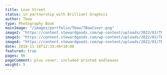 ```yaml
---
title: Love Street
status: in partnership with Brilliant Graphics
author: Tbow
type: Photography Book
mainImage: "/images/portfolio/Tbow/TBowCover.png"
image2: "https://content.stewardgoods.com/wp-content/uploads/2022/02/TBowSpread-one.png"
image3: "https://content.stewardgoods.com/wp-content/uploads/2022/02/TBowSpread-two.png"
image4: "https://content.stewardgoods.com/wp-content/uploads/2022/02/TBowSpread-three.png"
date: 2018-11-18T12:33:46+10:00
featured: true
pages: 96
pageComment: plus cover, included printed endleaves
weight: 5
---
```

